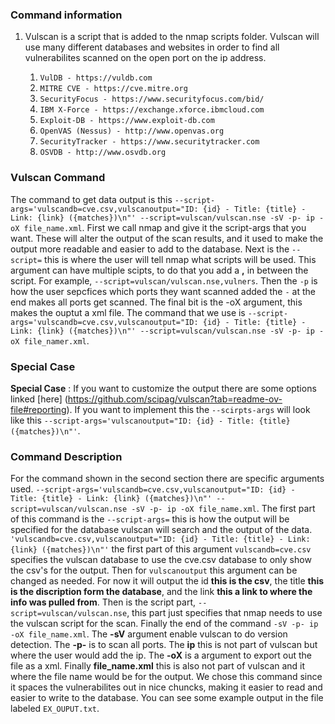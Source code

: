 ### Command information

1. Vulscan is a script that is added to the nmap scripts folder. Vulscan will use many different databases and websites in order to find all vulnerabilites scanned on the open port on the ip address.

    1. `VulDB - https://vuldb.com`
    2. `MITRE CVE - https://cve.mitre.org`
    3. `SecurityFocus - https://www.securityfocus.com/bid/`
    4. `IBM X-Force - https://exchange.xforce.ibmcloud.com`
    5. `Exploit-DB - https://www.exploit-db.com`
    6. `OpenVAS (Nessus) - http://www.openvas.org`
    7. `SecurityTracker - https://www.securitytracker.com`
    8. `OSVDB - http://www.osvdb.org`


### Vulscan Command
The command to get data output is this `--script-args='vulscandb=cve.csv,vulscanoutput="ID: {id} - Title: {title} - Link: {link} ({matches})\n"' --script=vulscan/vulscan.nse -sV -p- ip -oX file_name.xml`. First we call nmap and give it the script-args that you want. These will alter the output of the scan results, and it used to make the output more readable and easier to add to the database. Next is the `--script=` this is where the user will tell nmap what scripts will be used. This argument can have multiple scipts, to do that you add a **,** in between the script. For example, `--script=vulscan/vulscan.nse,vulners`. Then the `-p` is how the user sepcfices which ports they want scanned added the `-` at the end makes all ports get scanned. The final bit is the -oX argument, this makes the ouptut a xml file. The command that we use is `--script-args='vulscandb=cve.csv,vulscanoutput="ID: {id} - Title: {title} - Link: {link} ({matches})\n"' --script=vulscan/vulscan.nse -sV -p- ip -oX file_namer.xml`.

### Special Case
**Special Case** : If you want to customize the output there are some options linked [here] (https://github.com/scipag/vulscan?tab=readme-ov-file#reporting). If you want to implement this the `--scirpts-args` will look like this `--script-args='vulscanoutput="ID: {id} - Title: {title} ({matches})\n"'`.

### Command Description
For the command shown in the second section there are specific arguments used. `--script-args='vulscandb=cve.csv,vulscanoutput="ID: {id} - Title: {title} - Link: {link} ({matches})\n"' --script=vulscan/vulscan.nse -sV -p- ip -oX file_name.xml`. The first part of this command is the `--script-args=` this is how the output will be specified for the database vulscan will search and the output of the data. `'vulscandb=cve.csv,vulscanoutput="ID: {id} - Title: {title} - Link: {link} ({matches})\n"'` the first part of this argument `vulscandb=cve.csv` specifies the vulscan database to use the cve.csv database to only show the csv's for the output. Then for `vulscanoutput` this argument can be changed as needed. For now it will output the id **this is the csv**, the title **this is the discription form the database**, and the link **this a link to where the info was pulled from**. Then is the script part, `--script=vulscan/vulscan.nse`,  this part just specifies that nmap needs to use the vulscan script for the scan. Finally the end of the command `-sV -p- ip -oX file_name.xml`. The **-sV** argument enable vulscan to do version detection. The **-p-** is to scan all ports. The **ip** this is not part of vulscan but where the user would add the ip. The **-oX** is a argument to export out the file as a xml. Finally **file_name.xml** this is also not part of vulscan and it where the file name would be for the output. We chose this command since it spaces the vulnerabilites out in nice chuncks, making it easier to read and easier to write to the database. You can see some example output in the file labeled `EX_OUPUT.txt`.


